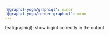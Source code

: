 ```yaml
---
'@graphql-yoga/graphiql': minor
'@graphql-yoga/render-graphiql': minor
---
```


feat(graphiql): show bigint correctly in the output
